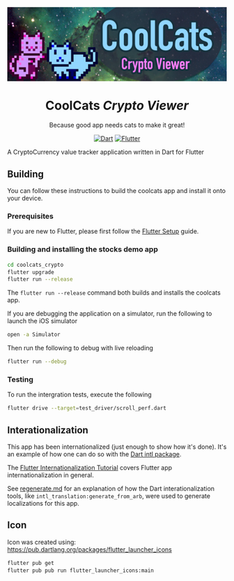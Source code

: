 <img src="https://raw.githubusercontent.com/fluffycatware/coolcats_crypto/master/assets/project-banner.jpg" data-canonical-src="https://raw.githubusercontent.com/fluffycatware/coolcats_crypto/master/assets/project-banner.jpg" align="center"/>

<div align = "center">
    <h1>CoolCats <em>Crypto Viewer</em></h1>
    <p>Because good app needs cats to make it great!</p>
    <a href="https://www.dartlang.org/" target="_blank"><img src="https://img.shields.io/badge/Dart-2.0.0-ff69b4.svg?longCache=true&style=for-the-badge" alt="Dart"></a>
    <a href="https://flutter.io/" target="_blank"><img src="https://img.shields.io/badge/Flutter-SDK-3BB9FF.svg?longCache=true&style=for-the-badge" alt="Flutter"></a>
</div>

A CryptoCurrency value tracker application written in Dart for Flutter

## Building

You can follow these instructions to build the coolcats app
and install it onto your device.

### Prerequisites

If you are new to Flutter, please first follow
the [Flutter Setup](https://flutter.io/setup/) guide.

### Building and installing the stocks demo app

```bash
cd coolcats_crypto
flutter upgrade
flutter run --release
```

The `flutter run --release` command both builds and installs the coolcats app.

If you are debugging the application on a simulator, run the following to launch the iOS simulator

```bash
open -a Simulator
```

Then run the following to debug with live reloading

```bash
flutter run --debug
```

### Testing

To run the intergration tests, execute the following

```bash
flutter drive --target=test_driver/scroll_perf.dart
```

## Interationalization

This app has been internationalized (just enough to show how it's
done). It's an example of how one can do so with the
[Dart intl package](https://pub.dartlang.org/packages/intl).

The [Flutter Internationalization Tutorial](https://flutter.io/tutorials/internationalization/)
covers Flutter app internationalization in general.

See [regenerate.md](lib/i18n/regenerate.md) for an explanation
of how the Dart interationalization tools, like
`intl_translation:generate_from_arb`, were used to generate
localizations for this app.

## Icon

Icon was created using: https://pub.dartlang.org/packages/flutter_launcher_icons

```bash
flutter pub get
flutter pub pub run flutter_launcher_icons:main
```
